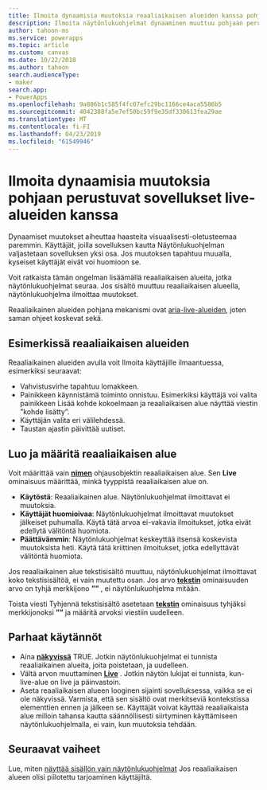 ```yaml
---
title: Ilmoita dynaamisia muutoksia reaaliaikaisen alueiden kanssa pohjaan perustuvien sovellusten | Microsoft Docs
description: Ilmoita näytönlukuohjelmat dynaaminen muuttuu pohjaan perustuvat sovellukset-live-alueiden avulla
author: tahoon-ms
ms.service: powerapps
ms.topic: article
ms.custom: canvas
ms.date: 10/22/2018
ms.author: tahoon
search.audienceType:
- maker
search.app:
- PowerApps
ms.openlocfilehash: 9a886b1c585f4fc07efc29bc1166ce4aca5586b5
ms.sourcegitcommit: 4042388fa5e7ef50bc59f9e35df330613fea29ae
ms.translationtype: MT
ms.contentlocale: fi-FI
ms.lasthandoff: 04/23/2019
ms.locfileid: "61549946"
---
```

# <a name="announce-dynamic-changes-with-live-regions-for-canvas-apps"></a>Ilmoita dynaamisia muutoksia pohjaan perustuvat sovellukset live-alueiden kanssa

Dynaamiset muutokset aiheuttaa haasteita visuaalisesti-oletusteemaa paremmin. Käyttäjät, joilla sovelluksen kautta Näytönlukuohjelman valjastetaan sovelluksen yksi osa. Jos muutoksen tapahtuu muualla, kyseiset käyttäjät eivät voi huomioon se.

Voit ratkaista tämän ongelman lisäämällä reaaliaikaisen alueita, jotka näytönlukuohjelmat seuraa. Jos sisältö muuttuu reaaliaikaisen alueella, näytönlukuohjelma ilmoittaa muutokset.

Reaaliaikainen alueiden pohjana mekanismi ovat [aria-live-alueiden](https://www.w3.org/TR/wai-aria-1.1/#dfn-live-region), joten saman ohjeet koskevat sekä.

## <a name="example-uses-of-live-regions"></a>Esimerkissä reaaliaikaisen alueiden

Reaaliaikainen alueiden avulla voit Ilmoita käyttäjille ilmaantuessa, esimerkiksi seuraavat:

* Vahvistusvirhe tapahtuu lomakkeen.
* Painikkeen käynnistämä toiminto onnistuu. Esimerkiksi käyttäjä voi valita painikkeen Lisää kohde kokoelmaan ja reaaliaikaisen alue näyttää viestin ”kohde lisätty”.
* Käyttäjän valita eri välilehdessä.
* Taustan ajastin päivittää uutiset.

## <a name="create-and-configure-a-live-region"></a>Luo ja määritä reaaliaikaisen alue

Voit määrittää vain **[nimen](controls/control-text-box.md)** ohjausobjektin reaaliaikaisen alue. Sen **Live** ominaisuus määrittää, minkä tyyppistä reaaliaikaisen alue on.

* **Käytöstä**: Reaaliaikainen alue. Näytönlukuohjelmat ilmoittavat ei muutoksia.
* **Käyttäjät huomioivaa**: Näytönlukuohjelmat ilmoittavat muutokset jälkeiset puhumalla. Käytä tätä arvoa ei-vakavia ilmoitukset, jotka eivät edellytä välitöntä huomiota.
* **Päättävämmin**: Näytönlukuohjelmat keskeyttää itsensä koskevista muutoksista heti. Käytä tätä kriittinen ilmoitukset, jotka edellyttävät välitöntä huomiota.

Jos reaaliaikainen alue tekstisisältö muuttuu, näytönlukuohjelmat ilmoittavat koko tekstisisältöä, ei vain muutettu osan. Jos arvo **[tekstin](controls/properties-core.md)** ominaisuuden arvo on tyhjä merkkijono **””** , ei näytönlukuohjelma mitään.

Toista viesti Tyhjennä tekstisisältö asetetaan **[tekstin](controls/properties-core.md)** ominaisuus tyhjäksi merkkijonoksi **””** ja määritä arvoksi viestiin uudelleen.

## <a name="best-practices"></a>Parhaat käytännöt

* Aina **[näkyvissä](controls/properties-core.md)** TRUE. Jotkin näytönlukuohjelmat ei tunnista reaaliaikainen alueita, joita poistetaan, ja uudelleen.
* Vältä arvon muuttaminen  **[Live](controls/properties-accessibility.md)** . Jotkin näytön lukijat ei tunnista, kun-live-alue on live ja päinvastoin.
* Aseta reaaliaikaisen alueen looginen sijainti sovelluksessa, vaikka se ei ole näkyvissä. Varmista, että sen sisältö ovat merkitseviä kontekstissa elementtien ennen ja jälkeen se. Käyttäjät voivat käyttää reaaliaikaista alue milloin tahansa kautta säännöllisesti siirtyminen käyttämiseen näytönlukuohjelmalla, ei vain, kun muutoksia tehdään.

## <a name="next-steps"></a>Seuraavat vaiheet

Lue, miten [näyttää sisällön vain näytönlukuohjelmat](accessible-apps-content-visibility.md) Jos reaaliaikaisen alueen olisi piilotettu tarjoaminen käyttäjiltä.
